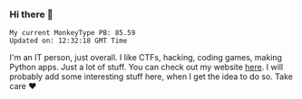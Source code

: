 ### Hi there 👋
<!-- PB START -->
```
My current MonkeyType PB: 85.59
Updated on: 12:32:18 GMT Time
```
<!-- PB END -->
I'm an IT person, just overall. I like CTFs, hacking, coding games, making Python apps. Just a lot of stuff.
You can check out my website [here](https://skill3472.github.io/).
I will probably add some interesting stuff here, when I get the idea to do so. Take care ❤️
